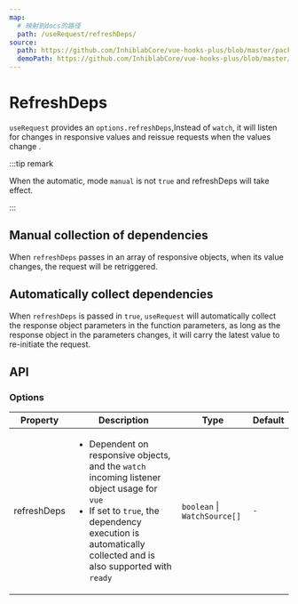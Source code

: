```yaml
---
map:
  # 映射到docs的路径
  path: /useRequest/refreshDeps/
source:
  path: https://github.com/InhiblabCore/vue-hooks-plus/blob/master/packages/hooks/src/useRequest/plugins/useAutoRunPlugin.ts
  demoPath: https://github.com/InhiblabCore/vue-hooks-plus/blob/master/packages/hooks/src/useRequest/docs/refreshDeps/demo
---
```


# RefreshDeps

`useRequest` provides an `options.refreshDeps`,Instead of `watch`, it will listen for changes in responsive values and reissue requests when the values change .

:::tip remark

When the automatic, mode `manual` is not `true` and refreshDeps will take effect.

:::

## Manual collection of dependencies

When `refreshDeps` passes in an array of responsive objects, when its value changes, the request will be retriggered.

<demo src="request-refreshDeps/demo.vue"
  language="vue"
  title=""
  desc="In the example code above, useRequest will execution when it is initialized and Id & store ID changes."> </demo>

## Automatically collect dependencies

When `refreshDeps` is passed in `true`, `useRequest` will automatically collect the response object parameters in the function parameters, as long as the response object in the parameters changes, it will carry the latest value to re-initiate the request.

<demo src="request-refreshDeps/demo1.vue"
  language="vue"
  title=""
  desc="In the example code above, useRequest will execution when it is initialized and Id & store ID changes."> </demo>

## API

### Options

| Property | Description | Type | Default |
| --- | --- | --- | --- |
| refreshDeps | <ul><li> Dependent on responsive objects, and the `watch` incoming listener object usage for `vue`</li><li>If set to `true`, the dependency execution is automatically collected and is also supported with `ready` </li></ul> | `boolean` \| `WatchSource[]` | `-` |
